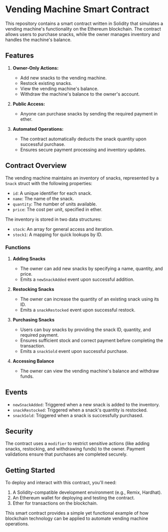 # Vending Machine Smart Contract  

This repository contains a smart contract written in Solidity that simulates a vending machine's functionality on the Ethereum blockchain. The contract allows users to purchase snacks, while the owner manages inventory and handles the machine's balance.  

## Features  

1. **Owner-Only Actions:**  
   - Add new snacks to the vending machine.  
   - Restock existing snacks.  
   - View the vending machine's balance.  
   - Withdraw the machine's balance to the owner's account.  

2. **Public Access:**  
   - Anyone can purchase snacks by sending the required payment in ether.  

3. **Automated Operations:**  
   - The contract automatically deducts the snack quantity upon successful purchase.  
   - Ensures secure payment processing and inventory updates.  

## Contract Overview  

The vending machine maintains an inventory of snacks, represented by a `Snack` struct with the following properties:  
- `id`: A unique identifier for each snack.  
- `name`: The name of the snack.  
- `quantity`: The number of units available.  
- `price`: The cost per unit, specified in ether.  

The inventory is stored in two data structures:  
- `stock`: An array for general access and iteration.  
- `stock1`: A mapping for quick lookups by ID.  

### Functions  

1. **Adding Snacks**  
   - The owner can add new snacks by specifying a name, quantity, and price.  
   - Emits a `newSnackAdded` event upon successful addition.  

2. **Restocking Snacks**  
   - The owner can increase the quantity of an existing snack using its ID.  
   - Emits a `snackRestocked` event upon successful restock.  

3. **Purchasing Snacks**  
   - Users can buy snacks by providing the snack ID, quantity, and required payment.  
   - Ensures sufficient stock and correct payment before completing the transaction.  
   - Emits a `snackSold` event upon successful purchase.  

4. **Accessing Balance**  
   - The owner can view the vending machine's balance and withdraw funds.  

## Events  

- `newSnackAdded`: Triggered when a new snack is added to the inventory.  
- `snackRestocked`: Triggered when a snack's quantity is restocked.  
- `snackSold`: Triggered when a snack is successfully purchased.  

## Security  

The contract uses a `modifier` to restrict sensitive actions (like adding snacks, restocking, and withdrawing funds) to the owner. Payment validations ensure that purchases are completed securely.  

## Getting Started  

To deploy and interact with this contract, you'll need:  
1. A Solidity-compatible development environment (e.g., Remix, Hardhat).  
2. An Ethereum wallet for deploying and testing the contract.  
3. Ether for transactions on the blockchain.  

This smart contract provides a simple yet functional example of how blockchain technology can be applied to automate vending machine operations.
